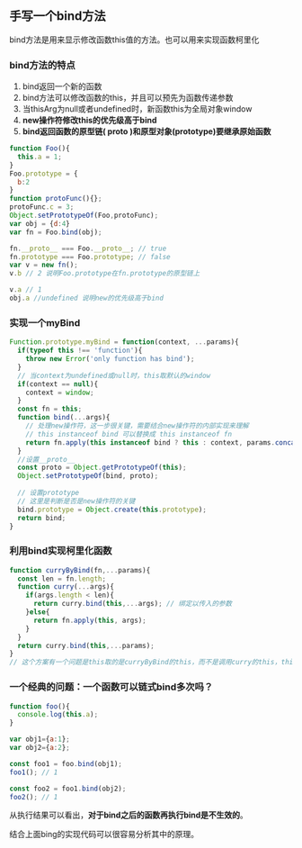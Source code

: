 ## 手写一个bind方法
bind方法是用来显示修改函数this值的方法。也可以用来实现函数柯里化

### bind方法的特点
1. bind返回一个新的函数
2. bind方法可以修改函数的this，并且可以预先为函数传递参数
3. 当thisArg为null或者undefined时，新函数this为全局对象window
4. **new操作符修改this的优先级高于bind**
5. **bind返回函数的原型链( ______proto______ )和原型对象(prototype)要继承原始函数**

```js
function Foo(){
  this.a = 1;
}
Foo.prototype = {
  b:2
}
function protoFunc(){};
protoFunc.c = 3;
Object.setPrototypeOf(Foo,protoFunc);
var obj = {d:4}
var fn = Foo.bind(obj);

fn.__proto__ === Foo.__proto__; // true
fn.prototype === Foo.prototype; // false
var v = new fn();
v.b // 2 说明Foo.prototype在fn.prototype的原型链上

v.a // 1
obj.a //undefined 说明new的优先级高于bind
```



### 实现一个myBind

```js
Function.prototype.myBind = function(context, ...params){
  if(typeof this !== 'function'){
    throw new Error('only function has bind');
  }
  // 当context为undefined或null时，this取默认的window
  if(context == null){
    context = window;
  }
  const fn = this;
  function bind(...args){
    // 处理new操作符，这一步很关键，需要结合new操作符的内部实现来理解
    // this instanceof bind 可以替换成 this instanceof fn
    return fn.apply(this instanceof bind ? this : context, params.concat(args));
  }
  //设置__proto__
  const proto = Object.getPrototypeOf(this);
  Object.setPrototypeOf(bind, proto);
  
  // 设置prototype
  // 这里是判断是否是new操作符的关键
  bind.prototype = Object.create(this.prototype);
  return bind;
}
```



### 利用bind实现柯里化函数

```js
function curryByBind(fn,...params){
  const len = fn.length;
  function curry(...args){
    if(args.length < len){
      return curry.bind(this,...args); // 绑定以传入的参数
    }else{
      return fn.apply(this, args);
    }
  }
  return curry.bind(this,...params);
}
// 这个方案有一个问题是this取的是curryByBind的this，而不是调用curry的this，this值可能会不正确
```



### 一个经典的问题：一个函数可以链式bind多次吗？

```js
function foo(){
  console.log(this.a);
}

var obj1={a:1};
var obj2={a:2};

const foo1 = foo.bind(obj1);
foo1(); // 1

const foo2 = foo1.bind(obj2);
foo2(); // 1
```

从执行结果可以看出，**对于bind之后的函数再执行bind是不生效的**。

结合上面bing的实现代码可以很容易分析其中的原理。



